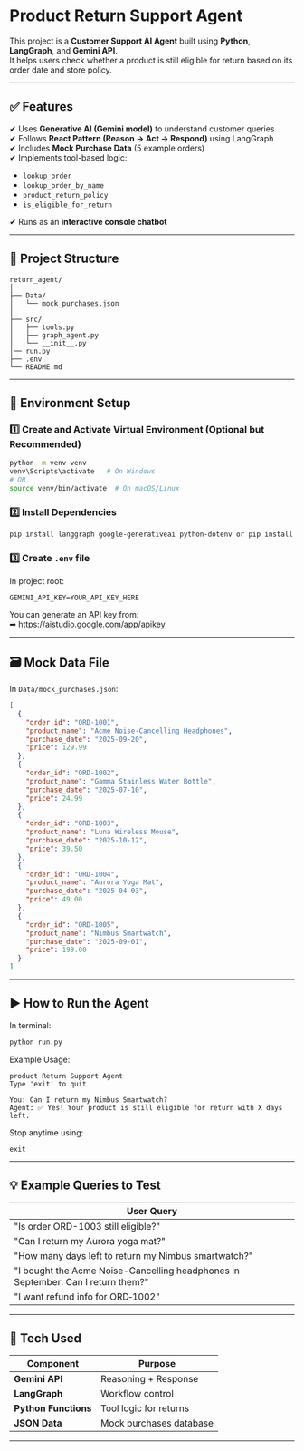 
# Product Return Support Agent 

This project is a **Customer Support AI Agent** built using **Python**, **LangGraph**, and **Gemini API**.  
It helps users check whether a product is still eligible for return based on its order date and store policy.

---

## ✅ Features
✔ Uses **Generative AI (Gemini model)** to understand customer queries  
✔ Follows **React Pattern (Reason → Act → Respond)** using LangGraph  
✔ Includes **Mock Purchase Data** (5 example orders)  
✔ Implements tool-based logic:
- `lookup_order`
- `lookup_order_by_name`
- `product_return_policy`
- `is_eligible_for_return`

✔ Runs as an **interactive console chatbot**

---

## 🧩 Project Structure
```
return_agent/
│
├── Data/
│   └── mock_purchases.json
│
├── src/
│   ├── tools.py
│   ├── graph_agent.py
│   └── __init__.py
│── run.py
├── .env
└── README.md
```

---

## 🔑 Environment Setup

### 1️⃣ Create and Activate Virtual Environment (Optional but Recommended)
```bash
python -m venv venv
venv\Scripts\activate   # On Windows
# OR
source venv/bin/activate  # On macOS/Linux
```

### 2️⃣ Install Dependencies
```bash
pip install langgraph google-generativeai python-dotenv or pip install -r requirements.txt
```

### 3️⃣ Create `.env` file
In project root:
```
GEMINI_API_KEY=YOUR_API_KEY_HERE
```

You can generate an API key from:  
➡ https://aistudio.google.com/app/apikey

---

## 🗃 Mock Data File

In `Data/mock_purchases.json`:
```json
[
  {
    "order_id": "ORD-1001",
    "product_name": "Acme Noise-Cancelling Headphones",
    "purchase_date": "2025-09-20",
    "price": 129.99
  },
  {
    "order_id": "ORD-1002",
    "product_name": "Gamma Stainless Water Bottle",
    "purchase_date": "2025-07-10",
    "price": 24.99
  },
  {
    "order_id": "ORD-1003",
    "product_name": "Luna Wireless Mouse",
    "purchase_date": "2025-10-12",
    "price": 39.50
  },
  {
    "order_id": "ORD-1004",
    "product_name": "Aurora Yoga Mat",
    "purchase_date": "2025-04-03",
    "price": 49.00
  },
  {
    "order_id": "ORD-1005",
    "product_name": "Nimbus Smartwatch",
    "purchase_date": "2025-09-01",
    "price": 199.00
  }
]
```

---

## ▶️ How to Run the Agent

In terminal:
```bash
python run.py
```

Example Usage:
```
product Return Support Agent
Type 'exit' to quit

You: Can I return my Nimbus Smartwatch?
Agent: ✅ Yes! Your product is still eligible for return with X days left.
```

Stop anytime using:
```
exit
```

---

## 💡 Example Queries to Test
| User Query |
|-----------|
| "Is order ORD-1003 still eligible?" 
| "Can I return my Aurora yoga mat?" 
| "How many days left to return my Nimbus smartwatch?"
| "I bought the Acme Noise-Cancelling headphones in September. Can I return them?" 
| "I want refund info for ORD‑1002" 

---

## 🧠 Tech Used
| Component | Purpose |
|----------|---------|
| **Gemini API** | Reasoning + Response |
| **LangGraph** | Workflow control |
| **Python Functions** | Tool logic for returns |
| **JSON Data** | Mock purchases database |

---





